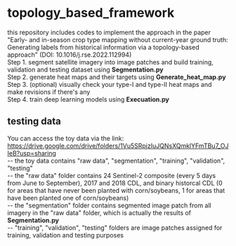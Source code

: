 # topology_based_framework
this repository includes codes to implement the approach in the paper 
"Early- and in-season crop type mapping without current-year ground truth: Generating labels from historical information via a topology-based approach" (DOI: 10.1016/j.rse.2022.112994)  
Step 1. segment satellite imagery into image patches and build training, validation and testing dataset using <b>Segmentation.py</b>  
Step 2. generate heat maps and their targets using <b>Generate_heat_map.py</b>  
Step 3. (optional) visually check your type-I and type-II heat maps and make revisions if there's any  
Step 4. train deep learning models using <b>Execuation.py</b>
## testing data
You can access the toy data via the link: https://drive.google.com/drive/folders/1Vu5SRpjzIuJQNsXQmklYFmTBu7_OJIeB?usp=sharing  
-- the toy data contains "raw data", "segmentation", "training", "validation", "testing"  
-- the "raw data" folder contains 24 Sentinel-2 composite (every 5 days from June to September), 2017 and 2018 CDL, and binary historcal CDL (0 for areas that have never been planted with corn/soybeans, 1 for areas that have been planted one of corn/soybeans)  
-- the "segmentation" folder contains segmented image patch from all imagery in the "raw data" folder, which is actually the results of <b>Segmentation.py</b>  
-- "training", "validation", "testing" folders are image patches assigned for training, validation and testing purposes

